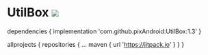 # UtilBox [![](https://jitpack.io/v/pixAndroid/utilbox.svg)](https://jitpack.io/#pixAndroid/utilbox)


dependencies {
	        implementation 'com.github.pixAndroid:UtilBox:1.3'
	}
  
  
  allprojects {
		repositories {
			...
			maven { url 'https://jitpack.io' }
		}
	}
